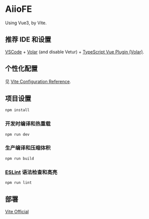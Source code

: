 # AiioFE

Using Vue3, by Vite.

## 推荐 IDE 和设置

[VSCode](https://code.visualstudio.com/) + [Volar](https://marketplace.visualstudio.com/items?itemName=Vue.volar) (and disable Vetur) + [TypeScript Vue Plugin (Volar)](https://marketplace.visualstudio.com/items?itemName=Vue.vscode-typescript-vue-plugin).

## 个性化配置

见 [Vite Configuration Reference](https://vitejs.dev/config/).

## 项目设置

```sh
npm install
```

### 开发时编译和热重载

```sh
npm run dev
```

### 生产编译和压缩体积

```sh
npm run build
```

### [ESLint](https://eslint.org/) 语法检查和高亮

```sh
npm run lint
```

## 部署

[Vite Official](https://cn.vitejs.dev/guide/static-deploy.html)
